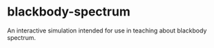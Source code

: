 blackbody-spectrum
==================

An interactive simulation intended for use in teaching about blackbody spectrum.
